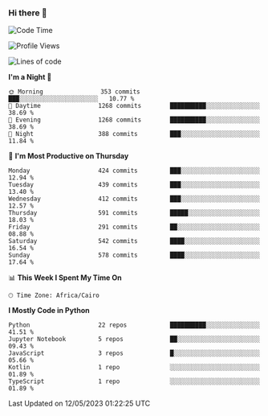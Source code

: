 ### Hi there 👋

<!--
**AMR-KELEG/AMR-KELEG** is a ✨ _special_ ✨ repository because its `README.md` (this file) appears on your GitHub profile.

Here are some ideas to get you started:

- 🔭 I’m currently working on ...
- 🌱 I’m currently learning ...
- 👯 I’m looking to collaborate on ...
- 🤔 I’m looking for help with ...
- 💬 Ask me about ...
- 📫 How to reach me: ...
- 😄 Pronouns: ...
- ⚡ Fun fact: ...
-->

<!--START_SECTION:waka-->
![Code Time](http://img.shields.io/badge/Code%20Time-0%20secs-blue)

![Profile Views](http://img.shields.io/badge/Profile%20Views-1-blue)

![Lines of code](https://img.shields.io/badge/From%20Hello%20World%20I%27ve%20Written-20.6%20million%20lines%20of%20code-blue)

**I'm a Night 🦉** 

```text
🌞 Morning                353 commits         ███░░░░░░░░░░░░░░░░░░░░░░   10.77 % 
🌆 Daytime                1268 commits        ██████████░░░░░░░░░░░░░░░   38.69 % 
🌃 Evening                1268 commits        ██████████░░░░░░░░░░░░░░░   38.69 % 
🌙 Night                  388 commits         ███░░░░░░░░░░░░░░░░░░░░░░   11.84 % 
```
📅 **I'm Most Productive on Thursday** 

```text
Monday                   424 commits         ███░░░░░░░░░░░░░░░░░░░░░░   12.94 % 
Tuesday                  439 commits         ███░░░░░░░░░░░░░░░░░░░░░░   13.40 % 
Wednesday                412 commits         ███░░░░░░░░░░░░░░░░░░░░░░   12.57 % 
Thursday                 591 commits         █████░░░░░░░░░░░░░░░░░░░░   18.03 % 
Friday                   291 commits         ██░░░░░░░░░░░░░░░░░░░░░░░   08.88 % 
Saturday                 542 commits         ████░░░░░░░░░░░░░░░░░░░░░   16.54 % 
Sunday                   578 commits         ████░░░░░░░░░░░░░░░░░░░░░   17.64 % 
```


📊 **This Week I Spent My Time On** 

```text
🕑︎ Time Zone: Africa/Cairo
```

**I Mostly Code in Python** 

```text
Python                   22 repos            ██████████░░░░░░░░░░░░░░░   41.51 % 
Jupyter Notebook         5 repos             ██░░░░░░░░░░░░░░░░░░░░░░░   09.43 % 
JavaScript               3 repos             █░░░░░░░░░░░░░░░░░░░░░░░░   05.66 % 
Kotlin                   1 repo              ░░░░░░░░░░░░░░░░░░░░░░░░░   01.89 % 
TypeScript               1 repo              ░░░░░░░░░░░░░░░░░░░░░░░░░   01.89 % 
```




 Last Updated on 12/05/2023 01:22:25 UTC
<!--END_SECTION:waka-->
